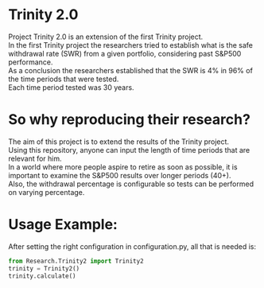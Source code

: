 # Trinity 2.0
Project Trinity 2.0 is an extension of the first Trinity project.
<br>
In the first Trinity project the researchers tried to establish what is the safe withdrawal rate (SWR) from a given portfolio, considering past S&P500 performance. 
<br>
As a conclusion the researchers established that the SWR is 4% in 96% of the time periods that were tested.
<br>
Each time period tested was 30 years.  

# So why reproducing their research?
The aim of this project is to extend the results of the Trinity project.
<br>
Using this repository, anyone can input the length of time periods that are relevant for him.
<br>
In a world where more people aspire to retire as soon as possible, it is important to examine the S&P500 results over longer periods (40+).
<br>
Also, the withdrawal percentage is configurable so tests can be performed on varying percentage.

# Usage Example:
After setting the right configuration in configuration.py, all that is needed is:
<br>

```python
from Research.Trinity2 import Trinity2
trinity = Trinity2()
trinity.calculate()
```